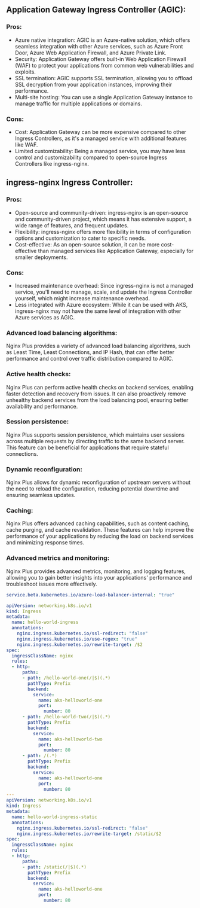 ## Application Gateway Ingress Controller (AGIC):

### Pros:

- Azure native integration: AGIC is an Azure-native solution, which offers seamless integration with other Azure services, such as Azure Front Door, Azure Web Application Firewall, and Azure Private Link.
- Security: Application Gateway offers built-in Web Application Firewall (WAF) to protect your applications from common web vulnerabilities and exploits.
- SSL termination: AGIC supports SSL termination, allowing you to offload SSL decryption from your application instances, improving their performance.
- Multi-site hosting: You can use a single Application Gateway instance to manage traffic for multiple applications or domains.

### Cons:

- Cost: Application Gateway can be more expensive compared to other Ingress Controllers, as it's a managed service with additional features like WAF.
- Limited customizability: Being a managed service, you may have less control and customizability compared to open-source Ingress Controllers like ingress-nginx.


## ingress-nginx Ingress Controller:

### Pros:

- Open-source and community-driven: ingress-nginx is an open-source and community-driven project, which means it has extensive support, a wide range of features, and frequent updates.
- Flexibility: ingress-nginx offers more flexibility in terms of configuration options and customization to cater to specific needs.
- Cost-effective: As an open-source solution, it can be more cost-effective than managed services like Application Gateway, especially for smaller deployments.

### Cons:

- Increased maintenance overhead: Since ingress-nginx is not a managed service, you'll need to manage, scale, and update the Ingress Controller yourself, which might increase maintenance overhead.
- Less integrated with Azure ecosystem: While it can be used with AKS, ingress-nginx may not have the same level of integration with other Azure services as AGIC.


### Advanced load balancing algorithms: 
Nginx Plus provides a variety of advanced load balancing algorithms, such as Least Time, Least Connections, and IP Hash, that can offer better performance and control over traffic distribution compared to AGIC.

### Active health checks: 
Nginx Plus can perform active health checks on backend services, enabling faster detection and recovery from issues. It can also proactively remove unhealthy backend services from the load balancing pool, ensuring better availability and performance.

### Session persistence: 
Nginx Plus supports session persistence, which maintains user sessions across multiple requests by directing traffic to the same backend server. This feature can be beneficial for applications that require stateful connections.

### Dynamic reconfiguration: 
Nginx Plus allows for dynamic reconfiguration of upstream servers without the need to reload the configuration, reducing potential downtime and ensuring seamless updates.

### Caching: 
Nginx Plus offers advanced caching capabilities, such as content caching, cache purging, and cache revalidation. These features can help improve the performance of your applications by reducing the load on backend services and minimizing response times.

### Advanced metrics and monitoring: 
Nginx Plus provides advanced metrics, monitoring, and logging features, allowing you to gain better insights into your applications' performance and troubleshoot issues more effectively.

```yaml
service.beta.kubernetes.io/azure-load-balancer-internal: "true"
```

```yaml
apiVersion: networking.k8s.io/v1
kind: Ingress
metadata:
  name: hello-world-ingress
  annotations:
    nginx.ingress.kubernetes.io/ssl-redirect: "false"
    nginx.ingress.kubernetes.io/use-regex: "true"
    nginx.ingress.kubernetes.io/rewrite-target: /$2
spec:
  ingressClassName: nginx
  rules:
  - http:
      paths:
      - path: /hello-world-one(/|$)(.*)
        pathType: Prefix
        backend:
          service:
            name: aks-helloworld-one
            port:
              number: 80
      - path: /hello-world-two(/|$)(.*)
        pathType: Prefix
        backend:
          service:
            name: aks-helloworld-two
            port:
              number: 80
      - path: /(.*)
        pathType: Prefix
        backend:
          service:
            name: aks-helloworld-one
            port:
              number: 80
---
apiVersion: networking.k8s.io/v1
kind: Ingress
metadata:
  name: hello-world-ingress-static
  annotations:
    nginx.ingress.kubernetes.io/ssl-redirect: "false"
    nginx.ingress.kubernetes.io/rewrite-target: /static/$2
spec:
  ingressClassName: nginx
  rules:
  - http:
      paths:
      - path: /static(/|$)(.*)
        pathType: Prefix
        backend:
          service:
            name: aks-helloworld-one
            port: 
              number: 80
```